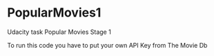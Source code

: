 # PopularMovies1
Udacity task Popular Movies Stage 1

To run this code you have to put your own API Key from The Movie Db
